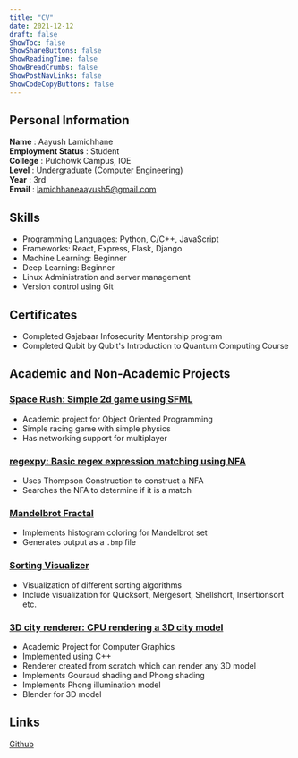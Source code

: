 ```yaml
---
title: "CV"
date: 2021-12-12
draft: false
ShowToc: false 
ShowShareButtons: false 
ShowReadingTime: false
ShowBreadCrumbs: false
ShowPostNavLinks: false
ShowCodeCopyButtons: false
---
```

## Personal Information
**Name** : Aayush Lamichhane  
**Employment Status** : Student  
**College** : Pulchowk Campus, IOE  
**Level** : Undergraduate (Computer Engineering)   
**Year** : 3rd  
**Email** : lamichhaneaayush5@gmail.com  

## Skills
- Programming Languages: Python, C/C++, JavaScript
- Frameworks: React, Express, Flask, Django
- Machine Learning: Beginner
- Deep Learning: Beginner
- Linux Administration and server management
- Version control using Git

## Certificates
- Completed Gajabaar Infosecurity Mentorship program
- Completed Qubit by Qubit's Introduction to Quantum Computing Course

## Academic and Non-Academic Projects
### [Space Rush: Simple 2d game using SFML](https://github.com/aayushprime/Spacerush)
- Academic project for Object Oriented Programming
- Simple racing game with simple physics
- Has networking support for multiplayer
### [regexpy: Basic regex expression matching using NFA](https://github.com/aayushprime/regexpy)
- Uses Thompson Construction to construct a NFA
- Searches the NFA to determine if it is a match
### [Mandelbrot Fractal](https://github.com/aayushprime/FractalMandelbrot)
- Implements histogram coloring for Mandelbrot set
- Generates output as a `.bmp` file
### [Sorting Visualizer](https://github.com/aayushprime/algoVisualizerCPP)
- Visualization of different sorting algorithms
- Include visualization for Quicksort, Mergesort, Shellshort, Insertionsort etc.
### [3D city renderer: CPU rendering a 3D city model](https://github.com/aayushprime/ComputerGraphicsProject)
- Academic Project for Computer Graphics
- Implemented using C++
- Renderer created from scratch which can render any 3D model
- Implements Gouraud shading and Phong shading
- Implements Phong illumination model
- Blender for 3D model

## Links
[Github](https://github.com/aayushprime)

